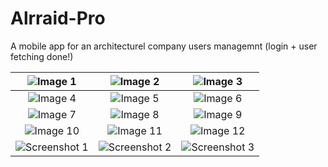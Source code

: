 # Alrraid-Pro

 
A mobile app for an architecturel company users managemnt (login + user fetching done!)

| ![Image 1](https://github.com/user-attachments/assets/b7bef234-ae1f-4cfa-a50d-73976a79abdd) | ![Image 2](https://github.com/user-attachments/assets/49b723db-1a54-4525-9643-2ea42e57633c) | ![Image 3](https://github.com/user-attachments/assets/521fd081-0c7b-407f-ab5e-c177c8d3647c) |
|:--:|:--:|:--:|
| ![Image 4](https://github.com/user-attachments/assets/fcb01fb2-e31e-446a-b580-c60c2669bf0b) | ![Image 5](https://github.com/user-attachments/assets/c4964ffb-fecd-4e1e-802d-48065de458be) | ![Image 6](https://github.com/user-attachments/assets/76529a7c-27da-46ad-8f28-8a867145c458) |
| ![Image 7](https://github.com/user-attachments/assets/32f9114e-688d-43a3-9f0f-809568976822) | ![Image 8](https://github.com/user-attachments/assets/07d562cf-df96-4c9f-8cba-0c7414440b4b) | ![Image 9](https://github.com/user-attachments/assets/fbf5ecb6-351a-4727-98e5-8de31a716f85) |
| ![Image 10](https://github.com/user-attachments/assets/a52a2f70-b735-4817-adb3-299c183911de) | ![Image 11](https://github.com/user-attachments/assets/75957fcb-22ed-45b4-8b7c-ceeb1810f31b) | ![Image 12](https://github.com/user-attachments/assets/bff4e9d9-f05f-4339-995e-a43c7a9f588d) |
| ![Screenshot 1](https://github.com/user-attachments/assets/172f97ad-9374-4372-a06d-ff617f400d35) | ![Screenshot 2](https://github.com/user-attachments/assets/c3f4c470-aa4f-46da-9e85-d546b17f2ca2) | ![Screenshot 3](https://github.com/user-attachments/assets/635310fb-8218-4c38-8253-7369f4c63ad9)  | ![Screenshot 5](https://github.com/user-attachments/assets/cff9ee20-1b79-462e-81b3-65508c36cd16) | | |
